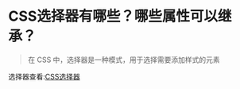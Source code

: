 # CSS选择器有哪些？哪些属性可以继承？

> 在 CSS 中，选择器是一种模式，用于选择需要添加样式的元素

选择器查看:[CSS选择器](http://www.w3school.com.cn/cssref/css_selectors.asp)